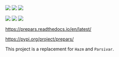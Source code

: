 
![](https://img.shields.io/github/issues/pam-lab/PrePars)
![](	https://img.shields.io/github/stars/pam-lab/PrePars)
![](https://img.shields.io/github/license/pam-lab/PrePars)

![](https://img.shields.io/github/workflow/status/pam-lab/prepars/CodeQL?label=CodeQL)
![](https://img.shields.io/github/workflow/status/pam-lab/prepars/Upload%20Python%20Package?label=Publish%20to%20PyPI)
![](https://img.shields.io/github/workflow/status/pam-lab/prepars/Upload%20Python%20Package%20to%20TestPyPi?label=Publish%20to%20TestPyPI)

https://prepars.readthedocs.io/en/latest/

https://pypi.org/project/prepars/


This project is a replacement for `Hazm` and `Parsivar`. 



